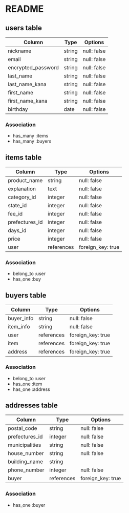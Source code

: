 # README
## users table

| Column             | Type                | Options                            |
|--------------------|---------------------|------------------------------------|
| nickname           | string              | null: false                        |
| email              | string              | null: false                        |
| encrypted_password | string              | null: false                        |
| last_name          | string              | null: false                        |
| last_name_kana     | string              | null: false                        |
| first_name         | string              | null: false                        |
| first_name_kana    | string              | null: false                        |
| birthday           | date                | null: false                        |

### Association
* has_many  :items
* has_many  :buyers

## items table

|Column              |Type                 |Options                            |
|--------------------|---------------------|-----------------------------------|
|product_name        |string               |null: false                        |
|explanation         |text                 |null: false                        |
|category_id         |integer              |null: false                        |
|state_id            |integer              |null: false                        |
|fee_id              |integer              |null: false                        |
|prefectures_id      |integer              |null: false                        |
|days_id             |integer              |null: false                        |
|price               |integer              |null: false                        |
|user                |references           |foreign_key: true                  |

### Association
* belong_to :user
* has_one   :buy

## buyers table

|Column              |Type                 |Options                            |
|--------------------|---------------------|-----------------------------------|
|buyer_info          |string               |null: false                        |
|item_info           |string               |null: false                        |
|user                |references           |foreign_key: true                  |
|item                |references           |foreign_key: true                  |
|address             |references           |foreign_key: true                  |

### Association
* belong_to :user
* has_one   :item
* has_one   :address

## addresses table

|Column              |Type                 |Options                            |
|--------------------|---------------------|-----------------------------------|
|postal_code         |string               |null: false                        |
|prefectures_id      |integer              |null: false                        |
|municipalities      |string               |null: false                        |
|house_number        |string               |null: false                        |
|building_name       |string               |                                   |
|phone_number        |integer              |null: false                        |
|buyer               |references           |foreign_key: true                  |

### Association
* has_one   :buyer